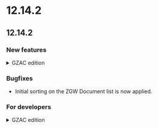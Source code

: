 # 12.14.2

## 12.14.2

### New features

<details>

<summary>GZAC edition</summary>

* The Zaken API communicates Zaak lifecycle events as Spring Application Events. For more info see ZGW-for-developers

</details>

### Bugfixes

* Initial sorting on the ZGW Document list is now applied.

### For developers

<details>

<summary>GZAC edition</summary>

*   The Zaken API communicates Zaak lifecycle events as Spring Application Events. It concerns the following Zaak lifecycle events:

    * DocumentLinkedToZaak
    * ZaakRolCreated
    * ZaakRolUpdated
    * ZaakCreated
    * ZaakPatched
    * ZaakStatusCreated
    * ZaakResultaatCreated
    * ZaakOpschortingUpdated
    * ZaakeigenschapCreated
    * ZaakeigenschapUpdated
    * ZaakeigenschapDeleted
    * ZaakObjectCreated

    These events are already available to external systems using the outbox module.
* Value path selector: When passing an empty array of prefixes to the _value-path-selector_ component, all custom value-resolver prefixes are available in the dropdown.

</details>
